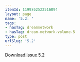 ```yaml
---
itemId: 1199862522516094
layout: page
name: '5.2: '
tags:
- hasTag: dreamnetwork
- hasTag: dream-network-volume-5
type: post
urlSlug: '5.2'
---
```

<a href="files/pdfs/Volume_5/5.2-Dream-Network-Bulletin_Volume-5-Number-2.pdf" download="">Download issue 5.2</a>